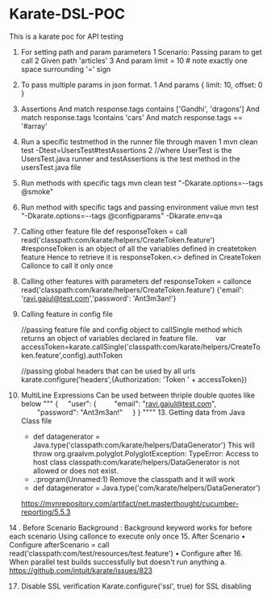 # Karate-DSL-POC
This is a karate poc for API testing
1. For setting path and param parameters
    1 	Scenario: Passing param to get call
    2 	Given path 'articles'
    3 	And param limit = 10   # note exactly one space surrounding '=' sign
2. To pass multiple params in json format.
    1 	And params { limit: 10, offset: 0 }
3. Assertions
	And match response.tags contains ['Gandhi', 'dragons']
	And match response.tags !contains 'cars'
	And match response.tags == '#array'	
4. Run a specific testmethod in the runner file through maven
    1 	mvn clean test -Dtest=UsersTest#testAssertions
    2 	 //where  UserTest is the UsersTest.java runner and testAssertions is the test method in the usersTest.java file
	
5. Run methods with specific tags
	mvn clean test "-Dkarate.options=--tags @smoke"

6. Run method with specific tags and passing environment value
	mvn test "-Dkarate.options=--tags @configparams" -Dkarate.env=qa
	
7. Calling other feature file
	def responseToken = call read('classpath:com/karate/helpers/CreateToken.feature')
	#responseToken is an object of all the variables defined in createtoken feature
	Hence to retrieve it is responseToken.<<variablename>> defined in CreateToken
	Callonce to call it only once
	
8. Calling other features with parameters
	def responseToken = callonce read('classpath:com/karate/helpers/CreateToken.feature') {'email': 'ravi.gajul@test.com','password': 'Ant3m3an!'}
	
9. Calling feature in config file
	
	  //passing feature file and config object to callSingle method which returns an object of variables declared in feature file.        
	    var accessToken=karate.callSingle('classpath:com/karate/helpers/CreateToken.feature',config).authToken
	    
	  //passing global headers that can be used by all urls
	            karate.configure('headers',{Authorization: 'Token ' + accessToken})  
	
10. MultiLine Expressions 
	 Can be used between thriple double quotes like below 
	"""
	{
	    "user": {
	        "email": "ravi.gajul@test.com",
	        "password": "Ant3m3an!"
	    }
	}
	""""
	13. Getting data from Java Class file
	* def datagenerator = Java.type('classpath:com/karate/helpers/DataGenerator')
	This will throw 
	org.graalvm.polyglot.PolyglotException: TypeError: Access to host class classpath:com/karate/helpers/DataGenerator is not allowed or does not exist.
	- <js>.:program(Unnamed:1)
	Remove the classpath and it will work
	* def datagenerator = Java.type('com/karate/helpers/DataGenerator')
	
	
	https://mvnrepository.com/artifact/net.masterthought/cucumber-reporting/5.5.3
	
14 . Before Scenario
	Background : Background keyword works for before each scenario
	Using callonce to execute only once
15. After Scenario
	• Configure afterScenario = call read('classpath:com/test/resources/test.feature')
	• Configure after
16. When parallel test builds successfully but doesn't run anything
	a. https://github.com/intuit/karate/issues/823
	<!-- <configuration>
		<argLine>-Dfile.encoding=UTF-8</argLine>
		<includes>
			<include>com/karate/features/RunnerTest.java</include>
		</includes>
		<systemProperties>
			<karate.options>--tags ~@ignore</karate.options>
		</systemProperties>
	</configuration> -->
	
17. Disable SSL verification
	Karate.configure('ssl', true) for SSL disabling

